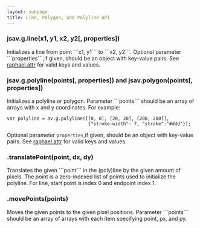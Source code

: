 ```yaml
---
layout: subpage
title: Line, Polygon, and Polyline API
---
```


<h3 class="apimethod">jsav.g.line(x1, y1, x2, y2[, properties])</h3>
Initializes a line from point ```x1, y1``` to ```x2, y2```. Optional parameter 
  ```properties```,if given, should be an object with key-value pairs. See 
  <a href="http://raphaeljs.com/reference.html#Element.attr">raphael.attr</a> for valid keys and values.

<h3 class="apimethod">jsav.g.polyline(points[, properties]) and jsav.polygon(points[, properties])</h3>
Initializes a polyline or polygon. Parameter ```points``` should be an array of arrays with
  x and y coordinates. For example:

    var polyline = av.g.polyline([[0, 0], [20, 20], [200, 200]], 
                                  {"stroke-width": 7, "stroke":"#ddd"});
Optional parameter 
  ```properties```,if given, should be an object with key-value pairs. See 
  <a href="http://raphaeljs.com/reference.html#Element.attr">raphael.attr</a> for valid keys and values.

<h3 class="apimethod">.translatePoint(point, dx, dy)</h3>
Translates the given ```point``` in the (poly)line by the given amount of pixels. The point is a zero-indexed list of points used to initialize the polyline. For line, start point is index 0 and endpoint index 1.

<h3 class="apimethod">.movePoints(points)</h3>
Moves the given points to the given pixel positions. Parameter ```points``` should be an array of arrays with each item specifying point, px, and py.
